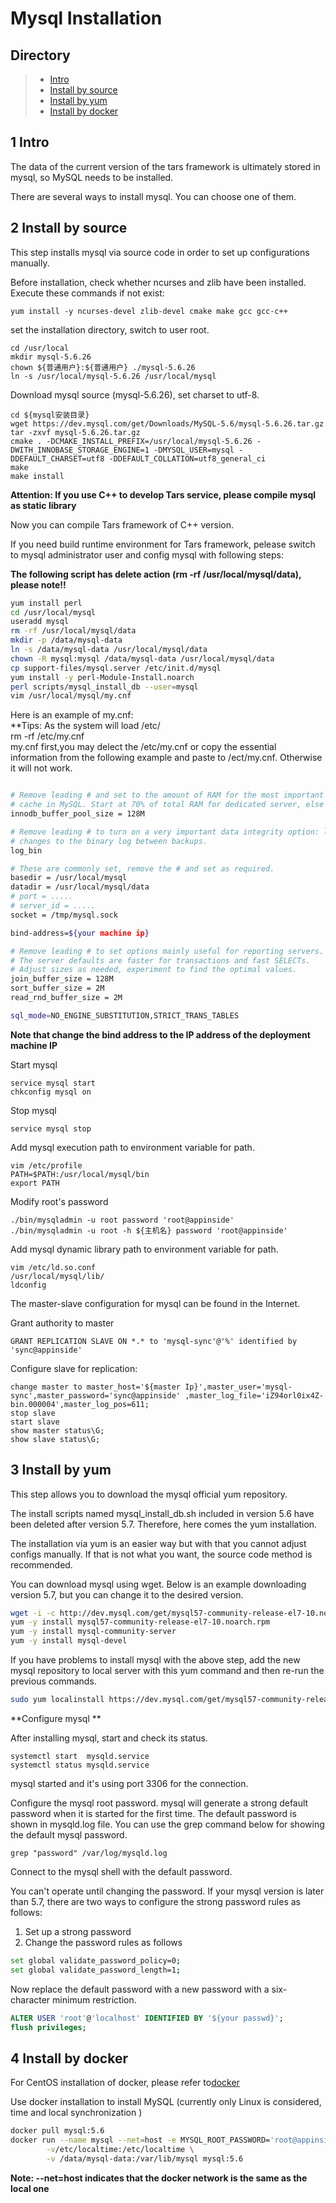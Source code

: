 # Mysql Installation

## Directory

> * [Intro](mysql.md#chapter-1)
> * [Install by source](mysql.md#chapter-2)
> * [Install by yum](mysql.md#chapter-3)
> * [Install by docker](mysql.md#chapter-4)

## 1 Intro <a id="chapter-1"></a>

The data of the current version of the tars framework is ultimately stored in mysql, so MySQL needs to be installed.

There are several ways to install mysql. You can choose one of them.

## 2 Install by source <a id="chapter-2"></a>

This step installs mysql via source code in order to set up configurations manually.  

Before installation, check whether ncurses and zlib have been installed. Execute these commands if not exist:  

```text
yum install -y ncurses-devel zlib-devel cmake make gcc gcc-c++
```

set the installation directory, switch to user root.  

```text
cd /usr/local
mkdir mysql-5.6.26
chown ${普通用户}:${普通用户} ./mysql-5.6.26
ln -s /usr/local/mysql-5.6.26 /usr/local/mysql
```

Download mysql source (mysql-5.6.26), set charset to utf-8.  

```text
cd ${mysql安装目录}
wget https://dev.mysql.com/get/Downloads/MySQL-5.6/mysql-5.6.26.tar.gz
tar -zxvf mysql-5.6.26.tar.gz
cmake . -DCMAKE_INSTALL_PREFIX=/usr/local/mysql-5.6.26 -DWITH_INNOBASE_STORAGE_ENGINE=1 -DMYSQL_USER=mysql -DDEFAULT_CHARSET=utf8 -DDEFAULT_COLLATION=utf8_general_ci
make
make install
```

**Attention: If you use C++ to develop Tars service, please compile mysql as static library**


Now you can compile Tars framework of C++ version.  
  
If you need build runtime environment for Tars framework, pelease switch to mysql administrator user and config mysql with following steps:  

**The following script has delete action \(rm -rf /usr/local/mysql/data\), please note!!**

```bash  
yum install perl  
cd /usr/local/mysql  
useradd mysql  
rm -rf /usr/local/mysql/data  
mkdir -p /data/mysql-data  
ln -s /data/mysql-data /usr/local/mysql/data  
chown -R mysql:mysql /data/mysql-data /usr/local/mysql/data  
cp support-files/mysql.server /etc/init.d/mysql  
yum install -y perl-Module-Install.noarch  
perl scripts/mysql_install_db --user=mysql  
vim /usr/local/mysql/my.cnf  
```  
Here is an example of my.cnf:  
**Tips: As the system will load /etc/  
rm -rf /etc/my.cnf  
my.cnf first,you may delect the /etc/my.cnf or copy the essential information from the following example and paste to /ect/my.cnf. Otherwise it will not work.  
  
```bash 

# Remove leading # and set to the amount of RAM for the most important data
# cache in MySQL. Start at 70% of total RAM for dedicated server, else 10%.
innodb_buffer_pool_size = 128M

# Remove leading # to turn on a very important data integrity option: logging
# changes to the binary log between backups.
log_bin

# These are commonly set, remove the # and set as required.
basedir = /usr/local/mysql
datadir = /usr/local/mysql/data
# port = .....
# server_id = .....
socket = /tmp/mysql.sock

bind-address=${your machine ip}

# Remove leading # to set options mainly useful for reporting servers.
# The server defaults are faster for transactions and fast SELECTs.
# Adjust sizes as needed, experiment to find the optimal values.
join_buffer_size = 128M
sort_buffer_size = 2M
read_rnd_buffer_size = 2M

sql_mode=NO_ENGINE_SUBSTITUTION,STRICT_TRANS_TABLES
```

**Note that change the bind address to the IP address of the deployment machine IP**

Start mysql

```text
service mysql start
chkconfig mysql on
```

Stop mysql

```text
service mysql stop
```

Add mysql execution path to environment variable for path.  

```text
vim /etc/profile
PATH=$PATH:/usr/local/mysql/bin
export PATH
```

Modify root's password  

```text
./bin/mysqladmin -u root password 'root@appinside'
./bin/mysqladmin -u root -h ${主机名} password 'root@appinside'
```

Add mysql dynamic library path to environment variable for path.  

```text
vim /etc/ld.so.conf
/usr/local/mysql/lib/
ldconfig
```

The master-slave configuration for mysql can be found in the Internet.  

Grant authority to master  

```text
GRANT REPLICATION SLAVE ON *.* to 'mysql-sync'@'%' identified by 'sync@appinside'
```

Configure slave for replication:  

```text
change master to master_host='${master Ip}',master_user='mysql-sync',master_password='sync@appinside' ,master_log_file='iZ94orl0ix4Z-bin.000004',master_log_pos=611;
stop slave
start slave
show master status\G;
show slave status\G;
```

## 3 Install by yum <a id="chapter-3"></a>

This step allows you to download the mysql official yum repository.
  
The install scripts named mysql_install_db.sh included in version 5.6 have been deleted after version 5.7. Therefore, here comes the yum installation.  

The installation via yum is an easier way but with that you cannot adjust configs manually. If that is not what you want, the source code method is recommended.  

You can download mysql using wget. Below is an example downloading version 5.7, but you can change it to the desired version.
```  bash
wget -i -c http://dev.mysql.com/get/mysql57-community-release-el7-10.noarch.rpm  
yum -y install mysql57-community-release-el7-10.noarch.rpm  
yum -y install mysql-community-server  
yum -y install mysql-devel  
```  
If you have problems to install mysql with the above step, add the new mysql repository to local server with this yum command and then re-run the previous commands.  

```  bash
sudo yum localinstall https://dev.mysql.com/get/mysql57-community-release-el7-10.noarch.rpm  
```  

**Configure mysql  **

After installing mysql, start and check its status.  

```text
systemctl start  mysqld.service
systemctl status mysqld.service
```

mysql started and it's using port 3306 for the connection.  
  
Configure the mysql root password. mysql will generate a strong default password when it is started for the first time. The default password is shown in mysqld.log file. You can use the grep command below for showing the default mysql password.  

```text
grep "password" /var/log/mysqld.log
```

Connect to the mysql shell with the default password.  

You can't operate until changing the password. If your mysql version is later than 5.7, there are two ways to configure the strong password rules as follows:  

1. Set up a strong password  
2. Change the password rules as follows  
   
```  bash
set global validate_password_policy=0;  
set global validate_password_length=1;  
```  

Now replace the default password with a new password with a six-character minimum restriction.  

```  sql
ALTER USER 'root'@'localhost' IDENTIFIED BY '${your passwd}';  
flush privileges;  
```  
  
## 4 Install by docker <a id="chapter-4"></a>

For CentOS installation of docker, please refer to[docker](docker.md)

Use docker installation to install MySQL \(currently only Linux is considered, time and local synchronization \)


```bash
docker pull mysql:5.6
docker run --name mysql --net=host -e MYSQL_ROOT_PASSWORD='root@appinside' -d -p 3306:3306 \
        -v/etc/localtime:/etc/localtime \
        -v /data/mysql-data:/var/lib/mysql mysql:5.6
```

**Note: --net=host indicates that the docker network is the same as the local one**

